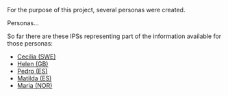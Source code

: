 For the purpose of this project, several personas were created.

Personas...


So far there are these IPSs representing part of the information available for those personas:
* [Cecilia (SWE)](Composition-gravitate-Cecilia.html)
* [Helen (GB)](Composition-gravitate-helen.html)
* [Pedro (ES)](Composition-gravitate-Pedro.html)
* [Matilda (ES)](Composition-gravitate-Matilda.html)
* [Maria (NOR)](Composition-gravitate-maria.html)